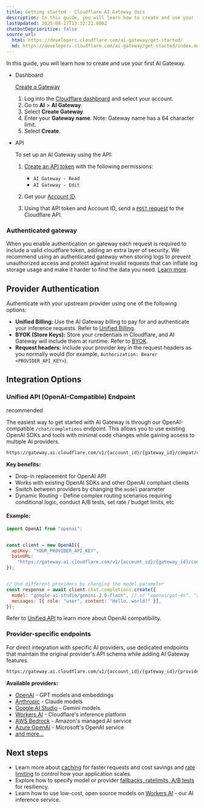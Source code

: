 ```yaml
---
title: Getting started · Cloudflare AI Gateway docs
description: In this guide, you will learn how to create and use your first AI Gateway.
lastUpdated: 2025-08-27T13:32:22.000Z
chatbotDeprioritize: false
source_url:
  html: https://developers.cloudflare.com/ai-gateway/get-started/
  md: https://developers.cloudflare.com/ai-gateway/get-started/index.md
---
```


In this guide, you will learn how to create and use your first AI Gateway.

* Dashboard

  [Create a Gateway](https://dash.cloudflare.com/?to=/:account/ai/ai-gateway#create)

  1. Log into the [Cloudflare dashboard](https://dash.cloudflare.com/) and select your account.
  2. Go to **AI** > **AI Gateway**.
  3. Select **Create Gateway**.
  4. Enter your **Gateway name**. Note: Gateway name has a 64 character limit.
  5. Select **Create**.

* API

  To set up an AI Gateway using the API:

  1. [Create an API token](https://developers.cloudflare.com/fundamentals/api/get-started/create-token/) with the following permissions:

     * `AI Gateway - Read`
     * `AI Gateway - Edit`

  2. Get your [Account ID](https://developers.cloudflare.com/fundamentals/account/find-account-and-zone-ids/).

  3. Using that API token and Account ID, send a [`POST` request](https://developers.cloudflare.com/api/resources/ai_gateway/methods/create/) to the Cloudflare API.

### Authenticated gateway

When you enable authentication on gateway each request is required to include a valid cloudflare token, adding an extra layer of security. We recommend using an authenticated gateway when storing logs to prevent unauthorized access and protect against invalid requests that can inflate log storage usage and make it harder to find the data you need. [Learn more](https://developers.cloudflare.com/ai-gateway/configuration/authentication/).

## Provider Authentication

Authenticate with your upstream provider using one of the following options:

* **Unified Billing:** Use the AI Gateway billing to pay for and authenticate your inference requests. Refer to [Unified Billing](https://developers.cloudflare.com/ai-gateway/features/unified-billing/).
* **BYOK (Store Keys):** Store your credentials in Cloudflare, and AI Gateway will include them at runtime. Refer to [BYOK](https://developers.cloudflare.com/ai-gateway/configuration/bring-your-own-keys/).
* **Request headers:** Include your provider key in the request headers as you normally would (for example, `Authorization: Bearer <PROVIDER_API_KEY>`).

## Integration Options

### Unified API (OpenAI-Compatible) Endpoint

recommended

The easiest way to get started with AI Gateway is through our OpenAI-compatible `/chat/completions` endpoint. This allows you to use existing OpenAI SDKs and tools with minimal code changes while gaining access to multiple AI providers.

```txt
https://gateway.ai.cloudflare.com/v1/{account_id}/{gateway_id}/compat/chat/completions
```

**Key benefits:**

* Drop-in replacement for OpenAI API
* Works with existing OpenAI SDKs and other OpenAI compliant clients
* Switch between providers by changing the `model` parameter
* Dynamic Routing - Define complex routing scenarios requiring conditional logic, conduct A/B tests, set rate / budget limits, etc

#### Example:

```js
import OpenAI from "openai";


const client = new OpenAI({
  apiKey: "YOUR_PROVIDER_API_KEY",
  baseURL:
    "https://gateway.ai.cloudflare.com/v1/{account_id}/{gateway_id}/compat",
});


// Use different providers by changing the model parameter
const response = await client.chat.completions.create({
  model: "google-ai-studio/gemini-2.0-flash", // or "openai/gpt-4o", "anthropic/claude-3-haiku"
  messages: [{ role: "user", content: "Hello, world!" }],
});
```

Refer to [Unified API](https://developers.cloudflare.com/ai-gateway/usage/chat-completion/) to learn more about OpenAI compatibility.

### Provider-specific endpoints

For direct integration with specific AI providers, use dedicated endpoints that maintain the original provider's API schema while adding AI Gateway features.

```txt
https://gateway.ai.cloudflare.com/v1/{account_id}/{gateway_id}/{provider}
```

**Available providers:**

* [OpenAI](https://developers.cloudflare.com/ai-gateway/usage/providers/openai/) - GPT models and embeddings
* [Anthropic](https://developers.cloudflare.com/ai-gateway/usage/providers/anthropic/) - Claude models
* [Google AI Studio](https://developers.cloudflare.com/ai-gateway/usage/providers/google-ai-studio/) - Gemini models
* [Workers AI](https://developers.cloudflare.com/ai-gateway/usage/providers/workersai/) - Cloudflare's inference platform
* [AWS Bedrock](https://developers.cloudflare.com/ai-gateway/usage/providers/bedrock/) - Amazon's managed AI service
* [Azure OpenAI](https://developers.cloudflare.com/ai-gateway/usage/providers/azureopenai/) - Microsoft's OpenAI service
* [and more...](https://developers.cloudflare.com/ai-gateway/usage/providers/)

## Next steps

* Learn more about [caching](https://developers.cloudflare.com/ai-gateway/features/caching/) for faster requests and cost savings and [rate limiting](https://developers.cloudflare.com/ai-gateway/features/rate-limiting/) to control how your application scales.
* Explore how to specify model or provider [fallbacks, ratelimits, A/B tests](https://developers.cloudflare.com/ai-gateway/features/dynamic-routing/) for resiliency.
* Learn how to use low-cost, open source models on [Workers AI](https://developers.cloudflare.com/ai-gateway/usage/providers/workersai/) - our AI inference service.
